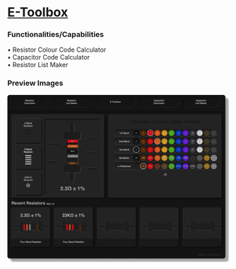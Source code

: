 # [E-Toolbox](https://michaeltr7.github.io/E-Toolbox/index.html)

<h3>Functionalities/Capabilities</h3>
• Resistor Colour Code Calculator <br>
• Capacitor Code Calculator<br>
• Resistor List Maker<br>

<h3>Preview Images</h3>

[<img src="./Preview Images/Resistor_Calculator_Preview_Page.png" width = "1000">](https://michaeltr7.github.io/E-Toolbox/index.html)


